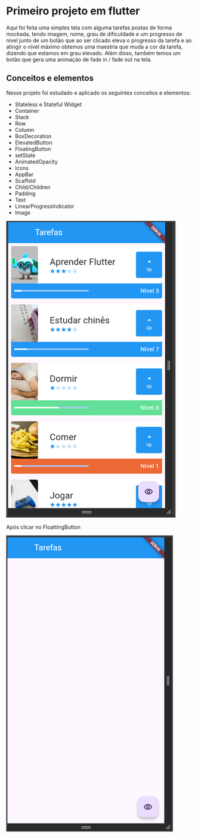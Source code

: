 # Primeiro projeto em flutter

Aqui foi feita uma simples tela com alguma tarefas postas de forma mockada, tendo imagem, nome, grau de dificuldade e um progresso de nível junto de um botão que ao ser clicado eleva o progresso da tarefa e ao atingir o nível máximo obtemos uma maestria que muda a cor da tarefa, dizendo que estamos em grau elevado. Além disso, também temos um botão que gera uma animação de fade in / fade out na tela. 

## Conceitos e elementos

Nesse projeto foi estudado e aplicado os seguintes conceitos e elementos:

- Stateless e Stateful Widget
- Container
- Stack
- Row
- Column
- BoxDecoration
- ElevatedButton
- FloatingButton
- setState
- AnimatedOpacity
- Icons
- AppBar
- Scaffold
- Child/Children
- Padding
- Text
- LinearProgressIndicator
- Image

![alt text](image.png)

Após clicar no FloattingButton

![alt text](image-1.png)
